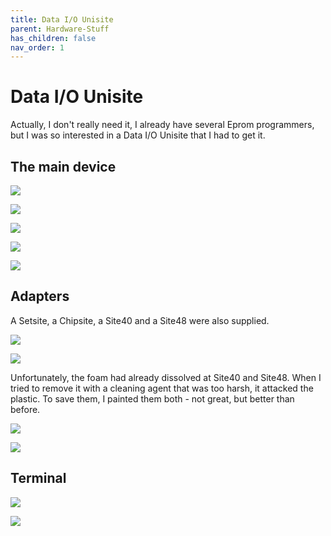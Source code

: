 ```yaml
---
title: Data I/O Unisite
parent: Hardware-Stuff
has_children: false
nav_order: 1
---
```


# Data I/O Unisite 

Actually, I don't really need it, I already have several Eprom programmers, but I was so interested in a Data I/O Unisite that I had to get it. 

## The main device

![](https://raw.githubusercontent.com/b4n4n377/docs/main/img/IMG_20240404_234322_702.jpg)

![](https://raw.githubusercontent.com/b4n4n377/docs/main/img/IMG_20240404_233720_044.jpg)

![](https://raw.githubusercontent.com/b4n4n377/docs/main/img/IMG_20240404_233528_857.jpg)

![](https://raw.githubusercontent.com/b4n4n377/docs/main/img/IMG_20240404_230408_602.jpg)

![](https://raw.githubusercontent.com/b4n4n377/docs/main/img/IMG_20240404_225052_028.jpg)


## Adapters

A Setsite, a Chipsite, a Site40 and a Site48 were also supplied.

![](https://raw.githubusercontent.com/b4n4n377/docs/main/img/IMG_20240428_214411_114.jpg)

![](https://raw.githubusercontent.com/b4n4n377/docs/main/img/IMG_20240428_214426_295.jpg)

Unfortunately, the foam had already dissolved at Site40 and Site48. When I tried to remove it with a cleaning agent that was too harsh, it attacked the plastic. To save them, I painted them both - not great, but better than before.

![](https://raw.githubusercontent.com/b4n4n377/docs/main/img/IMG_20240428_214457_628.jpg)

![](https://raw.githubusercontent.com/b4n4n377/docs/main/img/IMG_20240428_214508_885.jpg)

## Terminal

![](https://raw.githubusercontent.com/b4n4n377/docs/main/img/326287561-faa839e2-0421-4b74-a7b5-8129e149feab.png)

![](https://raw.githubusercontent.com/b4n4n377/docs/main/img/326287573-0484bda0-53e2-4d1a-847b-ff154bf46259.png)
